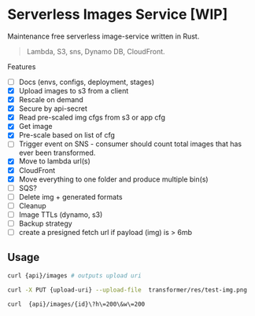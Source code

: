 # Serverless Images Service [WIP]

Maintenance free serverless image-service written in Rust.

> Lambda, S3, sns, Dynamo DB, CloudFront.

Features

- [ ] Docs (envs, configs, deployment, stages)
- [x] Upload images to s3 from a client
- [x] Rescale on demand
- [x] Secure by api-secret
- [x] Read pre-scaled img cfgs from s3 or app cfg
- [x] Get image
- [x] Pre-scale based on list of cfg
- [ ] Trigger event on SNS - consumer should count total images that has ever been transformed.  
- [x] Move to lambda url(s)
- [x] CloudFront
- [x] Move everything to one folder and produce multiple bin(s)
- [ ] SQS?
- [ ] Delete img + generated formats
- [ ] Cleanup
- [ ] Image TTLs (dynamo, s3)
- [ ] Backup strategy
- [ ] create a presigned fetch url if payload (img) is > 6mb

## Usage

```bash
curl {api}/images # outputs upload uri   

curl -X PUT {upload-uri} --upload-file  transformer/res/test-img.png

curl  {api}/images/{id}\?h\=200\&w\=200
```
